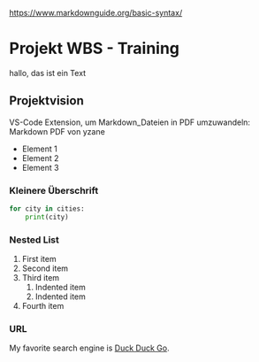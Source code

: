 
https://www.markdownguide.org/basic-syntax/

# Projekt WBS - Training

hallo, das ist ein Text

## Projektvision

VS-Code Extension, um Markdown_Dateien in PDF umzuwandeln: Markdown PDF von yzane

- Element 1
- Element 2
- Element 3
  
### Kleinere Überschrift

```python
for city in cities:
    print(city)
```

### Nested List

1. First item
2. Second item
3. Third item
    1. Indented item
    2. Indented item
4. Fourth item

### URL

My favorite search engine is [Duck Duck Go](https://duckduckgo.com).